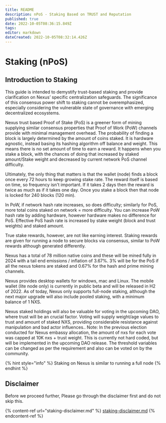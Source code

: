 ```yaml
---
title: README
description: nPoS - Staking Based on TRUST and Reputation
published: true
date: 2022-10-05T08:36:15.849Z
tags: 
editor: markdown
dateCreated: 2022-10-05T08:32:14.426Z
---
```


# Staking (nPoS)

## **Introduction to Staking**

This guide is intended to demystify trust-based staking and provide clarification on Nexus’ specific centralization safeguards. The significance of this consensus power shift to staking cannot be overemphasized, especially considering the vulnerable state of governance with emerging decentralized ecosystems.

Nexus trust based Proof of Stake (PoS) is a greener form of mining supplying similar consensus properties that Proof of Work (PoW) channels provide with minimal management overhead. The probability of finding a block is largely determined by the amount of coins staked. It is hardware agnostic, instead basing its hashing algorithm off balance and weight. This means there is no set amount of time to earn a reward. It happens when you stake a block, with the chances of doing that increased by staked amount/Stake weight and decreased by current network PoS channel difficulty.

Ultimately, the only thing that matters is that the wallet (node) finds a block once every 72 hours to keep growing stake rate. The reward itself is based on time, so frequency isn't important. If it takes 2 days then the reward is twice as much as if it takes one day. Once you stake a block then that node is locked for 240 blocks (120 min).

In PoW, if network hash rate increases, so does difficulty; similarly for PoS, more total coins staked on network = more difficulty. You can increase PoW hash rate by adding hardware, however hardware makes no difference for PoS. Effective PoS hash rate is increased by stake weight (block and trust weights) and staked amount.

True stake rewards, however, are not like earning interest. Staking rewards are given for running a node to secure blocks via consensus, similar to PoW rewards although generated differently.

Nexus has a total of 78 million native coins and these will be mined fully in 2024 with a tail end emissions / inflation of 3.67%. 3% will be for the PoS if all the nexus tokens are staked and 0.67% for the hash and prime mining channels.

Nexus provides desktop wallets for windows, mac and Linux. The mobile wallet (lite node only) is currently in public beta and will be released in H2 of 2022. As of today, Nexus only supports full-node staking, although the next major upgrade will also include pooled staking, with a minimum balance of 1 NXS.

Nexus staked holdings will also be valuable for voting in the upcoming DAO, where trust will be an crucial factor. Voting will supply weight/age values to trust and amount of staked NXS, providing considerable resistance against manipulation and bad actor influences.. Note: In the previous election conducted for Nexus embassy allocation, the amount of nxs for each vote was capped at 10K nxs + trust weight. This is currently not hard coded, but will be implemented in the upcoming DAO release. The threshold variables can be changed as per the requirement and also can be voted on by the community.

{% hint style="info" %}
Staking on Nexus is similar to running a full node
{% endhint %}

## Disclaimer

Before we proceed further, Please go through the disclaimer first and do not skip this.

{% content-ref url="staking-disclaimer.md" %}
[staking-disclaimer.md](staking-disclaimer.md)
{% endcontent-ref %}

